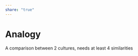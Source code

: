 ```yaml
---  
share: "true"  
---  
```

# Analogy  
A comparison between 2 cultures, needs at least 4 similarities